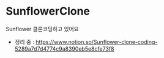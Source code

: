 # SunflowerClone
Sunflower 클론코딩하고 있어요
   
- 정리 중 : https://www.notion.so/Sunflower-clone-coding-5289a7d7d4774c9a8390eb5e8cfe73f8

